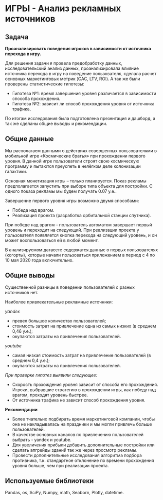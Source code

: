 # **ИГРЫ - Анализ рекламных источников**

## **Задача**

**Проанализировать поведения игроков в зависимости от источника перехода в игру.**

Для решения задачи я провела предобработку данных, исследовательский анализ данных, проанализировала влияние источника перехода в игру на поведение пользователя,  сделала расчет основных маркетинговых метрик (CAC, LTV, ROI). А так же были проверены статистические гипотезы:
- Гипотеза №1: время завершения уровня различается в зависимости способа прохождения.
- Гипотеза №2: зависит ли способ прохождения уровня от источника трафика.

По итогам исследования была подготовлена презентация и дашборд, а так же сделаны общие выводы и рекомендации.

## **Общие данные**

Мы располагаем данными о действиях совершенных пользователями в мобильной игре «Космические братья» при прохождении первого уровня. В данной игре пользователи строят свою космическую программу и пытаются преуспеть в нелёгком деле колонизации галактики.

Основная монетизация игры – только планируется. Показ рекламы предполагается запустить при выборе типа объекта для постройки. С одного показа рекламы мы будем получать 0.07 у.е..

Завершение первого уровня игры возможно двумя способами:
- Победа над врагом.
- Реализация проекта (разработка орбитальной станции спутника).

При победе над врагом – пользователь автоматом завершает первый уровень и переходит на следующий. При реализации проекта у пользователя появляется кнопка перехода на следующий уровень, и он может воспользоваться ей в любой момент.

В анализируемом датасете содержатся данные о первых пользователях (когорты), которые начали пользоваться приложением в период с 4 по 10 мая 2020 года включительно.

## **Общие выводы**

Существенной разницы в поведении пользователей с разных источников нет.

Наиболее привлекательные рекламные источники:

*yandex*

- превел большое количество пользователей;
- стоимость затрат на привлечение одна из самых низких (в среднем 0,46 у.е.);
- окупаются затраты на привлечения пользователей.

*youtube*

- самая низкая стоимость затрат на привлечение пользователей (в среднем 0,4 у.е.);
- окупаются затраты на привлечения пользователей.

*При проверке гипотез выявили следующее:*

- Скорость прохождения уровня зависит от способа его прохождения. Игроки, выбравшие стратегию в прохождении игры, как победу над врагом, проходят уровень быстрее.
- От источника трафика не зависит способ прохождения уровня.

**Рекомендации**

- Более тчательно подбирать время маркетинговой компании, чтобы она не накладывалась на праздники и мы могли привлечь больше пользователей.
- В качестве основных каналов по привлечению пользователей выбрать - yandex и youtube.
- Для увеличения прибыли добавить дополнительные постройки или сделать апгрейды зданий так же через просмотр рекламы.
- Провести дополнительные исследования алгоритма подбора противника, т.к. стандартное отклонение по времени прохождения уровня больше, чем при реализации проекта.

## **Используемые библиотеки**

Pandas, os, SciPy, Numpy, math, Seaborn, Plotly, datetime.


